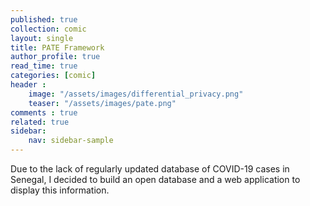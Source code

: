 ```yaml
---
published: true
collection: comic
layout: single
title: PATE Framework
author_profile: true
read_time: true
categories: [comic]
header :
    image: "/assets/images/differential_privacy.png"
    teaser: "/assets/images/pate.png"
comments : true
related: true
sidebar:
    nav: sidebar-sample
---
```


Due to the lack of regularly updated database of COVID-19 cases in Senegal, I decided to build an open database and a web application to display this information.

<!-- ---
layout: single
published: true
title: PATE Framework
collection: comics
categories: [Comics] #[tutorials]
excerpt : "Differential Privacy"
header :
    overlay_image: "/assets/images/header2.jpg"
    teaser: "/assets/images/header2.jpg"
comments : true
toc: true
toc_sticky: true
--- -->



<!-- ---
layout: archive
permalink: /comic/
author_profile: true
title: "PATE Analysis"
collection: ml
header:
     image: "/assets/images/header2.jpg"
--- -->
